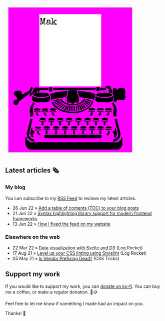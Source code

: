 ![quote](img/quote.gif)

## Latest articles 🗞️

### My blog

You can subscribe to my [RSS Feed](https://www.roboleary.net/feed.xml) to recieve my latest articles.

<!-- BLOG:START -->
 - 26 Jun 22 » [Add a table of contents &lpar;TOC&rpar; to your blog posts](https://www.roboleary.net/webdev/2022/06/27/add-a-table-of-contents-to-your-blog-posts.html)
 - 21 Jun 22 » [Syntax highlighting library support for modern frontend frameworks](https://www.roboleary.net/webdev/2022/06/22/syntax-highlighting-library-support-for-modern-frontend-frameworks.html)
 - 13 Jun 22 » [How I fixed the feed on my website](https://www.roboleary.net/webdev/2022/06/14/how-i-fixed-the-atom-web-feed-on-my-website.html)<!-- BLOG:END -->

### Elsewhere on the web

 - 22 Mar 22 » [Data visualization with Svelte and D3](https://blog.logrocket.com/data-visualization-svelte-d3/) (Log Rocket)
 - 17 Aug 21 » [Level up your CSS linting using Stylelint](https://blog.logrocket.com/using-stylelint-improve-lint-css-scss-sass/) (Log Rocket)
 - 05 May 21 » [Is Vendor Prefixing Dead?](https://css-tricks.com/is-vendor-prefixing-dead/) (CSS Tricks)

## Support my work

If you would like to support my work, you can [donate on ko-fi](https://ko-fi.com/roboleary). You can buy me a coffee, or make a regular donation. 🌈🪙

Feel free to let me know if something I made had an impact on you. 

Thanks! 🙏

